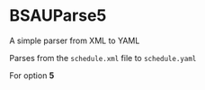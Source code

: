 # BSAUParse5
A simple parser from XML to YAML

Parses from the ```schedule.xml``` file to ```schedule.yaml```

For option **5**
